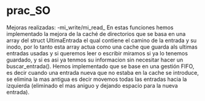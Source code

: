 # prac_SO 
Mejoras realizadas:
-mi_write/mi_read_
    En estas funciones hemos implementado la mejora de la caché de directorios que se basa en una array del struct UltimaEntrada el qual contiene el camino de la entrada y su inodo, por lo tanto esta array actua como una cache que guarda als ultimas entradas usadas y si queremos leer o escribir miramos si ya lo tenemos guardado, y si es asi ya tenmos su informacion sin necesitar hacer un buscar_entrada(). Hemos implementado que se base en una gestión FIFO, es decir cuando una entrada nueva que no estaba en la cache se introduce, se elimina la mas antigua es decir movemos todas las entradas hacia la izquierda (eliminado el mas aniguo y dejando espacio para la nueva entrada).
